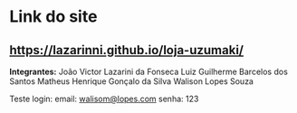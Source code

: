 # Link do site
## https://lazarinni.github.io/loja-uzumaki/

**Integrantes:**
João Victor Lazarini da Fonseca
Luiz Guilherme Barcelos dos Santos
Matheus Henrique Gonçalo da Silva
Walison Lopes Souza

Teste login:
email: walisom@lopes.com
senha: 123


